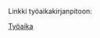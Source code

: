 Linkki työaikakirjanpitoon:

  [Työaika](https://github.com/rasse3/ot-harjoitustyo/blob/master/DaisySim/Dokumentaatio/tuntikirjanpito.md)

